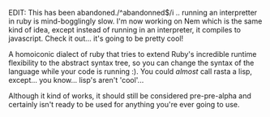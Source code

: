 EDIT: This has been abandoned./^abandonned$/i
.. running an interpretter in ruby is mind-bogglingly slow. I'm now working on Nem which is the same kind of idea, except instead of running in an interpreter, it compiles to javascript. Check it out... it's going to be pretty cool!


A homoiconic dialect of ruby that tries to extend Ruby's incredible runtime flexibility to the abstract syntax tree, so you can change the syntax of the language while your code is running :). You could <i>almost</i> call rasta a lisp, except... you know... lisp's aren't 'cool'...

Although it kind of works, it should still be considered pre-pre-alpha and certainly isn't ready to be used for anything you're ever going to use.
